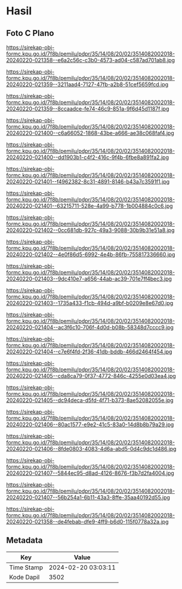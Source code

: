 # Hasil

## Foto C Plano

https://sirekap-obj-formc.kpu.go.id/7f8b/pemilu/pdpr/35/14/08/20/02/3514082002018-20240220-021358--e6a2c56c-c3b0-4573-ad04-c587ad701ab8.jpg

https://sirekap-obj-formc.kpu.go.id/7f8b/pemilu/pdpr/35/14/08/20/02/3514082002018-20240220-021359--3211aad4-7127-47fb-a2b8-51cef5659fcd.jpg

https://sirekap-obj-formc.kpu.go.id/7f8b/pemilu/pdpr/35/14/08/20/02/3514082002018-20240220-021359--8ccaadce-fe74-46c9-851a-9f6d45d1187f.jpg

https://sirekap-obj-formc.kpu.go.id/7f8b/pemilu/pdpr/35/14/08/20/02/3514082002018-20240220-021400--c6a66052-1868-43be-a666-ae38c068faf4.jpg

https://sirekap-obj-formc.kpu.go.id/7f8b/pemilu/pdpr/35/14/08/20/02/3514082002018-20240220-021400--dd1903b1-c4f2-416c-9f4b-6fbe8a891fa2.jpg

https://sirekap-obj-formc.kpu.go.id/7f8b/pemilu/pdpr/35/14/08/20/02/3514082002018-20240220-021401--f4962382-8c31-4891-8146-b43a7c3591f1.jpg

https://sirekap-obj-formc.kpu.go.id/7f8b/pemilu/pdpr/35/14/08/20/02/3514082002018-20240220-021401--63215711-528e-4a99-b778-1b004884c0c6.jpg

https://sirekap-obj-formc.kpu.go.id/7f8b/pemilu/pdpr/35/14/08/20/02/3514082002018-20240220-021402--0cc681db-927c-49a3-9088-30b9b31e51a8.jpg

https://sirekap-obj-formc.kpu.go.id/7f8b/pemilu/pdpr/35/14/08/20/02/3514082002018-20240220-021402--4e0f86d5-6992-4e4b-86fb-755817336660.jpg

https://sirekap-obj-formc.kpu.go.id/7f8b/pemilu/pdpr/35/14/08/20/02/3514082002018-20240220-021403--9dc410e7-a656-44ab-ac39-701e7ff4bec3.jpg

https://sirekap-obj-formc.kpu.go.id/7f8b/pemilu/pdpr/35/14/08/20/02/3514082002018-20240220-021403--1735a433-f1cb-494d-a9bf-b0209e8e67d0.jpg

https://sirekap-obj-formc.kpu.go.id/7f8b/pemilu/pdpr/35/14/08/20/02/3514082002018-20240220-021404--ac3f6c10-706f-4d0d-b08b-58348d7cccc9.jpg

https://sirekap-obj-formc.kpu.go.id/7f8b/pemilu/pdpr/35/14/08/20/02/3514082002018-20240220-021404--c7e6f4fd-2f36-41db-bddb-466d2464f454.jpg

https://sirekap-obj-formc.kpu.go.id/7f8b/pemilu/pdpr/35/14/08/20/02/3514082002018-20240220-021405--cda8ca79-0f37-4772-846c-4255e0d03ea4.jpg

https://sirekap-obj-formc.kpu.go.id/7f8b/pemilu/pdpr/35/14/08/20/02/3514082002018-20240220-021405--dc94deca-d5fd-4f71-b373-8ae52082055e.jpg

https://sirekap-obj-formc.kpu.go.id/7f8b/pemilu/pdpr/35/14/08/20/02/3514082002018-20240220-021406--80ac1577-e9e2-41c5-83a0-14d8b8b79a29.jpg

https://sirekap-obj-formc.kpu.go.id/7f8b/pemilu/pdpr/35/14/08/20/02/3514082002018-20240220-021406--8fde0803-4083-4d6a-abd5-0d4c9dc1d486.jpg

https://sirekap-obj-formc.kpu.go.id/7f8b/pemilu/pdpr/35/14/08/20/02/3514082002018-20240220-021407--5844ec95-d8ad-4126-8676-f3b7d2fa4004.jpg

https://sirekap-obj-formc.kpu.go.id/7f8b/pemilu/pdpr/35/14/08/20/02/3514082002018-20240220-021407--56b254a1-6b11-43a3-8ffe-35aa40192d55.jpg

https://sirekap-obj-formc.kpu.go.id/7f8b/pemilu/pdpr/35/14/08/20/02/3514082002018-20240220-021358--de4febab-dfe9-4ff9-b6d0-115f0778a32a.jpg


## Metadata

| Key        | Value               |
| ---------- | ------------------- |
| Time Stamp | 2024-02-20 03:03:11 |
| Kode Dapil | 3502                |



